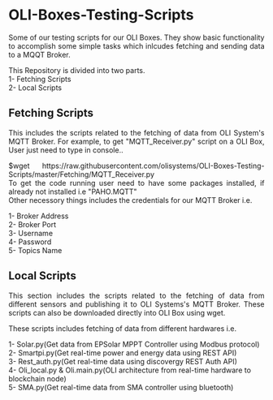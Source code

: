 # OLI-Boxes-Testing-Scripts
<p align="justify">Some of our testing scripts for our OLI Boxes. They show basic functionality to accomplish some simple tasks which inlcudes fetching and sending data to a MQQT Broker.</p>
This Repository is divided into two parts.<br />
1- Fetching Scripts<br />
2- Local Scripts<br />

## Fetching Scripts
<p align="justify">This includes the scripts related to the fetching of data from OLI System's MQTT Broker.
For example, to get "MQTT_Receiver.py" script on a OLI Box, User just need to type in console..</p>

 <p align="justify"> $wget https://raw.githubusercontent.com/olisystems/OLI-Boxes-Testing-Scripts/master/Fetching/MQTT_Receiver.py<br/>
To get the code running user need to have some packages installed, if already not installed i.e "PAHO.MQTT"<br/>
Other necessory things includes the credentials for our MQTT Broker i.e.</p>
1- Broker Address<br/>
2- Broker Port<br/>
3- Username<br/>
4- Password<br/>
5- Topics Name<br/>

## Local Scripts

<p align="justify">This section includes the scripts related to the fetching of data from different sensors and publishing it to OLI Systems's MQTT Broker. These scripts can also be downloaded directly into OLI Box using wget.</p>
These scripts includes fetching of data from different hardwares i.e.</p>
1- Solar.py(Get data from EPSolar MPPT Controller using Modbus protocol)<br/>
2- Smartpi.py(Get real-time power and energy data using REST API)<br/>
3- Rest_auth.py(Get real-time data using discovergy REST Auth API)<br/>
4- Oli_local.py & Oli.main.py(OLI architecture from real-time hardware to blockchain node)<br/>
5- SMA.py(Get real-time data from SMA controller using bluetooth)<br/>
